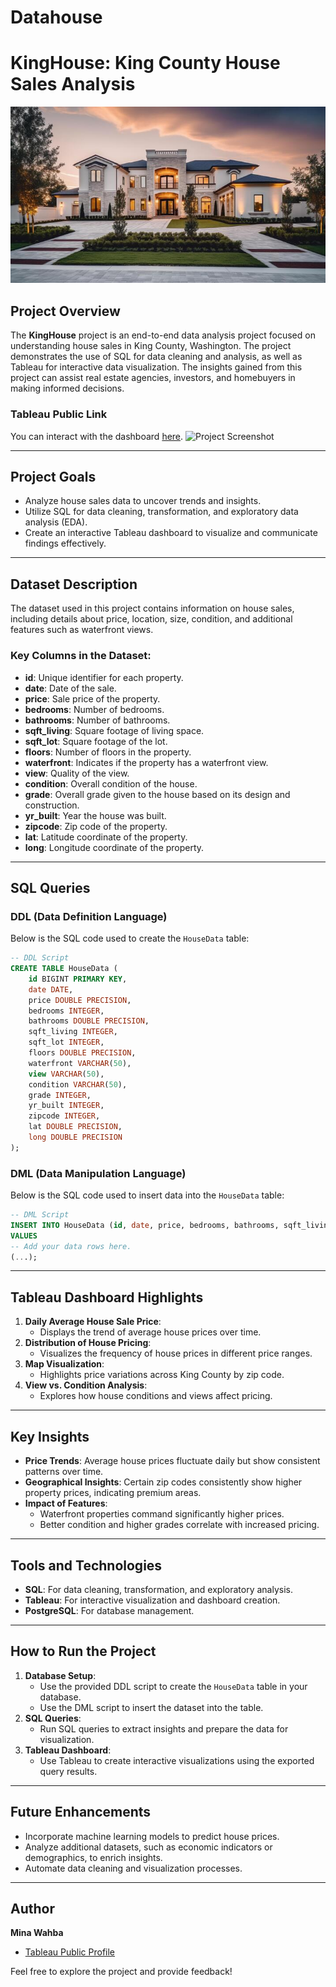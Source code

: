 # Datahouse
# KingHouse: King County House Sales Analysis
![House Visualization](./housePicc.jpg)

## Project Overview

The **KingHouse** project is an end-to-end data analysis project focused on understanding house sales in King County, Washington. The project demonstrates the use of SQL for data cleaning and analysis, as well as Tableau for interactive data visualization. The insights gained from this project can assist real estate agencies, investors, and homebuyers in making informed decisions.

### Tableau Public Link

You can interact with the dashboard [here]([https://public.tableau.com/app/profile/mina.wahba/viz/KingHouse/KingCountyHouseSales).
![Project Screenshot](./Screenshot%202025-01-18%20231826.png](https://public.tableau.com/app/profile/mina.wahba/viz/KingHouses_Prices/KingCountyHouseSales))

---

## Project Goals

- Analyze house sales data to uncover trends and insights.
- Utilize SQL for data cleaning, transformation, and exploratory data analysis (EDA).
- Create an interactive Tableau dashboard to visualize and communicate findings effectively.

---

## Dataset Description

The dataset used in this project contains information on house sales, including details about price, location, size, condition, and additional features such as waterfront views.

### Key Columns in the Dataset:

- **id**: Unique identifier for each property.
- **date**: Date of the sale.
- **price**: Sale price of the property.
- **bedrooms**: Number of bedrooms.
- **bathrooms**: Number of bathrooms.
- **sqft\_living**: Square footage of living space.
- **sqft\_lot**: Square footage of the lot.
- **floors**: Number of floors in the property.
- **waterfront**: Indicates if the property has a waterfront view.
- **view**: Quality of the view.
- **condition**: Overall condition of the house.
- **grade**: Overall grade given to the house based on its design and construction.
- **yr\_built**: Year the house was built.
- **zipcode**: Zip code of the property.
- **lat**: Latitude coordinate of the property.
- **long**: Longitude coordinate of the property.

---

## SQL Queries

### DDL (Data Definition Language)

Below is the SQL code used to create the `HouseData` table:

```sql
-- DDL Script
CREATE TABLE HouseData (
    id BIGINT PRIMARY KEY,
    date DATE,
    price DOUBLE PRECISION,
    bedrooms INTEGER,
    bathrooms DOUBLE PRECISION,
    sqft_living INTEGER,
    sqft_lot INTEGER,
    floors DOUBLE PRECISION,
    waterfront VARCHAR(50),
    view VARCHAR(50),
    condition VARCHAR(50),
    grade INTEGER,
    yr_built INTEGER,
    zipcode INTEGER,
    lat DOUBLE PRECISION,
    long DOUBLE PRECISION
);
```

### DML (Data Manipulation Language)

Below is the SQL code used to insert data into the `HouseData` table:

```sql
-- DML Script
INSERT INTO HouseData (id, date, price, bedrooms, bathrooms, sqft_living, sqft_lot, floors, waterfront, view, condition, grade, yr_built, zipcode, lat, long)
VALUES
-- Add your data rows here.
(...);
```

---

## Tableau Dashboard Highlights

1. **Daily Average House Sale Price**:
   - Displays the trend of average house prices over time.
2. **Distribution of House Pricing**:
   - Visualizes the frequency of house prices in different price ranges.
3. **Map Visualization**:
   - Highlights price variations across King County by zip code.
4. **View vs. Condition Analysis**:
   - Explores how house conditions and views affect pricing.

---

## Key Insights

- **Price Trends**: Average house prices fluctuate daily but show consistent patterns over time.
- **Geographical Insights**: Certain zip codes consistently show higher property prices, indicating premium areas.
- **Impact of Features**:
  - Waterfront properties command significantly higher prices.
  - Better condition and higher grades correlate with increased pricing.

---

## Tools and Technologies

- **SQL**: For data cleaning, transformation, and exploratory analysis.
- **Tableau**: For interactive visualization and dashboard creation.
- **PostgreSQL**: For database management.

---

## How to Run the Project

1. **Database Setup**:
   - Use the provided DDL script to create the `HouseData` table in your database.
   - Use the DML script to insert the dataset into the table.
2. **SQL Queries**:
   - Run SQL queries to extract insights and prepare the data for visualization.
3. **Tableau Dashboard**:
   - Use Tableau to create interactive visualizations using the exported query results.

---

## Future Enhancements

- Incorporate machine learning models to predict house prices.
- Analyze additional datasets, such as economic indicators or demographics, to enrich insights.
- Automate data cleaning and visualization processes.

---

## Author

**Mina Wahba**

- [Tableau Public Profile](https://public.tableau.com/app/profile/mina.wahba)

Feel free to explore the project and provide feedback!

